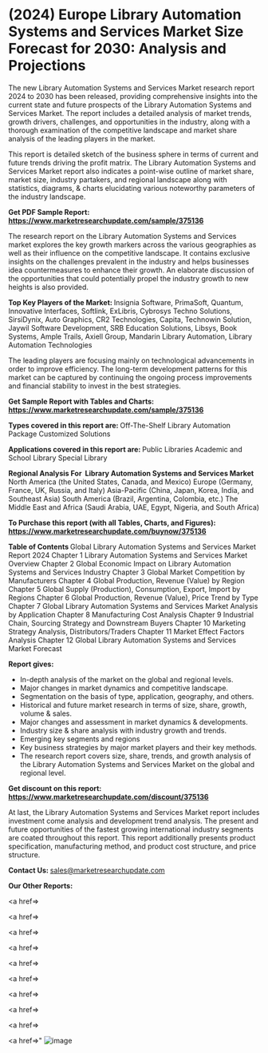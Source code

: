 # (2024) Europe Library Automation Systems and Services Market Size Forecast for 2030: Analysis and Projections

The new Library Automation Systems and Services Market research report 2024 to 2030 has been released, providing comprehensive insights into the current state and future prospects of the Library Automation Systems and Services Market. The report includes a detailed analysis of market trends, growth drivers, challenges, and opportunities in the industry, along with a thorough examination of the competitive landscape and market share analysis of the leading players in the market.

This report is detailed sketch of the business sphere in terms of current and future trends driving the profit matrix. The Library Automation Systems and Services Market report also indicates a point-wise outline of market share, market size, industry partakers, and regional landscape along with statistics, diagrams, &amp; charts elucidating various noteworthy parameters of the industry landscape.

<strong><b>Get PDF Sample Report: <a href=https://www.marketresearchupdate.com/sample/375136>https://www.marketresearchupdate.com/sample/375136</a></b></strong>

The research report on the Library Automation Systems and Services market explores the key growth markers across the various geographies as well as their influence on the competitive landscape. It contains exclusive insights on the challenges prevalent in the industry and helps businesses idea countermeasures to enhance their growth. An elaborate discussion of the opportunities that could potentially propel the industry growth to new heights is also provided.

<strong><b>Top Key Players of the Market:
</b></strong>Insignia Software, PrimaSoft, Quantum, Innovative Interfaces, Softlink, ExLibris, Cybrosys Techno Solutions, SirsiDynix, Auto Graphics, CR2 Technologies, Capita, Technowin Solution, Jaywil Software Development, SRB Education Solutions, Libsys, Book Systems, Ample Trails, Axiell Group, Mandarin Library Automation, Library Automation Technologies<strong><b>
</b></strong>

The leading players are focusing mainly on technological advancements in order to improve efficiency. The long-term development patterns for this market can be captured by continuing the ongoing process improvements and financial stability to invest in the best strategies.

<strong><b>Get Sample Report with Tables and Charts: <a href=https://www.marketresearchupdate.com/sample/375136>https://www.marketresearchupdate.com/sample/375136</a></b></strong>

<strong><b>Types covered in this report are:
</b></strong>Off-The-Shelf Library Automation Package
Customized Solutions<strong><b>
</b></strong>

<strong><b>Applications covered in this report are:
</b></strong>Public Libraries
Academic and School Library
Special Library<strong><b>
</b></strong>

<strong><b>Regional Analysis For  Library Automation Systems and Services Market</b></strong><strong><b>
</b></strong>North America (the United States, Canada, and Mexico)
Europe (Germany, France, UK, Russia, and Italy)
Asia-Pacific (China, Japan, Korea, India, and Southeast Asia)
South America (Brazil, Argentina, Colombia, etc.)
The Middle East and Africa (Saudi Arabia, UAE, Egypt, Nigeria, and South Africa)

<strong><b>To Purchase this report (with all Tables, Charts, and Figures): <a href=https://www.marketresearchupdate.com/buynow/375136>https://www.marketresearchupdate.com/buynow/375136</a></b></strong>

<strong><b>Table of Contents</b></strong><strong><b>
</b></strong>Global Library Automation Systems and Services Market Report 2024
Chapter 1 Library Automation Systems and Services Market Overview
Chapter 2 Global Economic Impact on Library Automation Systems and Services Industry
Chapter 3 Global Market Competition by Manufacturers
Chapter 4 Global Production, Revenue (Value) by Region
Chapter 5 Global Supply (Production), Consumption, Export, Import by Regions
Chapter 6 Global Production, Revenue (Value), Price Trend by Type
Chapter 7 Global Library Automation Systems and Services Market Analysis by Application
Chapter 8 Manufacturing Cost Analysis
Chapter 9 Industrial Chain, Sourcing Strategy and Downstream Buyers
Chapter 10 Marketing Strategy Analysis, Distributors/Traders
Chapter 11 Market Effect Factors Analysis
Chapter 12 Global Library Automation Systems and Services Market Forecast

<strong><b>Report gives:</b></strong>

- In-depth analysis of the market on the global and regional levels.
- Major changes in market dynamics and competitive landscape.
- Segmentation on the basis of type, application, geography, and others.
- Historical and future market research in terms of size, share, growth, volume &amp; sales.
- Major changes and assessment in market dynamics &amp; developments.
- Industry size &amp; share analysis with industry growth and trends.
- Emerging key segments and regions
- Key business strategies by major market players and their key methods.
- The research report covers size, share, trends, and growth analysis of the Library Automation Systems and Services Market on the global and regional level.

<strong><b>Get discount on this report: <a href=https://www.marketresearchupdate.com/discount/375136>https://www.marketresearchupdate.com/discount/375136</a></b></strong>

At last, the Library Automation Systems and Services Market report includes investment come analysis and development trend analysis. The present and future opportunities of the fastest growing international industry segments are coated throughout this report. This report additionally presents product specification, manufacturing method, and product cost structure, and price structure.

<strong><b>Contact Us:
</b></strong>sales@marketresearchupdate.com

<strong>Our Other Reports:</strong>

<a href=></a>

<a href=></a>

<a href=></a>

<a href=></a>

<a href=></a>

<a href=></a>

<a href=></a>

<a href=></a>

<a href=></a>

<a href=></a>"
![image](https://github.com/Gayatrikarjule/Market-Analysis-360/assets/97346546/d51a2306-f727-4d8e-a355-afed251a0a34)
